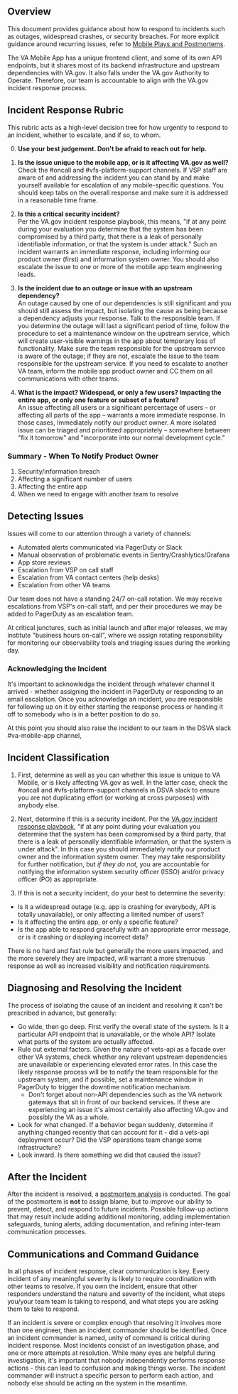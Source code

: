 ## Overview
This document provides guidance about how to respond to incidents such as outages, widespread crashes, or security breaches. For more explicit guidance around recurring issues, refer to [Mobile Plays and Postmortems](https://github.com/department-of-veterans-affairs/va.gov-team/blob/master/products/va-mobile-app/operations/Mobile%20Plays%20and%20Postmortems.md).

The VA Mobile App has a unique frontend client, and some of its own API endpoints, but it shares most of its backend infrastructure and upstream dependencies with VA.gov. It also falls under the VA.gov Authority to Operate. Therefore, our team is accountable to align with the VA.gov incident response process. 

## Incident Response Rubric
This rubric acts as a high-level decision tree for how urgently to respond to an incident, whether to escalate, and if so, to whom. 

0. **Use your best judgement. Don't be afraid to reach out for help.**

1. **Is the issue unique to the mobile app, or is it affecting VA.gov as well?**<br/>
  Check the #oncall and #vfs-platform-support channels. If VSP staff are aware of and addressing the incident you can stand by and make yourself available for escalation of any mobile-specific questions. You should keep tabs on the overall response and make sure it is addressed in a reasonable time frame.

2. **Is this a critical security incident?**<br/>
  Per the VA.gov incident response playbook, this means, "if at any point during your evaluation you determine that the system has been compromised by a third party, that there is a leak of personally identifiable information, or that the system is under attack." Such an incident warrants an immediate response, including informing our product owner (first) and information system owner. You should also escalate the issue to one or more of the mobile app team engineering leads.
  
3. **Is the incident due to an outage or issue with an upstream dependency?**<br/>
  An outage caused by one of our dependencies is still significant and you should still assess the impact, but isolating the cause as being because a dependency adjusts your response. Talk to the responsible team. If you determine the outage will last a significant period of time, follow the procedure to set a maintenance window on the upstream service, which will create user-visible warnings in the app about temporary loss of functionality. Make sure the team responsible for the upstream service is aware of the outage; if they are not, escalate the issue to the team responsible for the upstream service. If you need to escalate to another VA team, inform the mobile app product owner and CC them on all communications with other teams.
  
4. **What is the impact? Widespead, or only a few users? Impacting the entire app, or only one feature or subset of a feature?**<br/>
  An issue affecting all users or a significant percentage of users – or affecting all parts of the app – warrants a more immediate response. In those cases, Immediately notify our product owner. A more isolated issue can be triaged and prioritized appropriately – somewhere between "fix it tomorrow" and "incorporate into our normal development cycle."
  
### Summary - When To Notify Product Owner
1. Security/information breach
2. Affecting a significant number of users
3. Affecting the entire app
4. When we need to engage with another team to resolve

## Detecting Issues
Issues will come to our attention through a variety of channels:
- Automated alerts communicated via PagerDuty or Slack
- Manual observation of problematic events in Sentry/Crashlytics/Grafana
- App store reviews
- Escalation from VSP on call staff
- Escalation from VA contact centers (help desks)
- Escalation from other VA teams

Our team does not have a standing 24/7 on-call rotation. We may receive escalations from VSP's on-call staff, and per their procedures we may be added to PagerDuty as an escalation team.  

At critical junctures, such as initial launch and after major releases, we may institute "business hours on-call", where we assign rotating responsibility for monitoring our observability tools and triaging issues during the working day. 

### Acknowledging the Incident
It's important to acknowledge the incident through whatever channel it arrived - whether assigning the incident in PagerDuty or responding to an email escalation. Once you acknowledge an incident, you are responsible for following up on it by either starting the response process or handing it off to somebody who is in a better position to do so. 

At this point you should also raise the incident to our team in the DSVA slack #va-mobile-app channel, 

## Incident Classification
1. First, determine as well as you can whether this issue is unique to VA Mobile, or is likely affecting VA.gov as well. In the latter case, check the #oncall and #vfs-platform-support channels in DSVA slack to ensure you are not duplicating effort (or working at cross purposes) with anybody else.

2. Next, determine if this is a security incident. Per the [VA.gov incident response playbook](https://github.com/department-of-veterans-affairs/devops/blob/master/docs/Incident%20Response%20Playbook.md), "if at any point during your evaluation you determine that the system has been compromised by a third party, that there is a leak of personally identifiable information, or that the system is under attack". In this case you should immediately notify our product owner and the information system owner. They may take responsibility for further notification, but _if they do not_, you are accountable for notifying the information system security officer (ISSO) and/or privacy officer (PO) as appropriate. 

3. If this is not a security incident, do your best to determine the severity:
  - Is it a widespread outage (e.g. app is crashing for everybody, API is totally unavailable), or only affecting a limited number of users?
  - Is it affecting the entire app, or only a specific feature?
  - Is the app able to respond gracefully with an appropriate error message, or is it crashing or displaying incorrect data?
 
 There is no hard and fast rule but generally the more users impacted, and the more severely they are impacted, will warrant a more strenuous response as well as increased visibility and notification requirements. 

## Diagnosing and Resolving the Incident
The process of isolating the cause of an incident and resolving it can't be prescribed in advance, but generally:

- Go wide, then go deep. First verify the overall state of the system. Is it a particular API endpoint that is unavailable, or the whole API? Isolate what parts of the system are actually affected.
- Rule out external factors. Given the nature of vets-api as a facade over other VA systems, check whether any relevant upstream dependencies are unavailable or experiencing elevated error rates. In this case the likely response process will be to notify the team responsible for the upstream system, and if possible, set a maintenance window in PagerDuty to trigger the downtime notification mechanism. 
  - Don't forget about non-API dependencies such as the VA network gateways that sit in front of our backend services. If these are experiencing an issue it's almost certainly also affecting VA.gov and possibly the VA as a whole. 
- Look for what changed. If a behavior began suddenly, determine if anything changed recently that can account for it - did a vets-api deployment occur? Did the VSP operations team change some infrastructure?
- Look inward. Is there something we did that caused the issue? 

## After the Incident
After the incident is resolved, a [postmortem analysis](https://github.com/department-of-veterans-affairs/va.gov-team-sensitive/tree/master/Postmortems) is conducted. The goal of the postmortem is **not** to assign blame, but to improve our ability to prevent, detect, and respond to future incidents. Possible follow-up actions that may result include adding additional monitoring, adding implementation safeguards, tuning alerts, adding documentation, and refining inter-team communication processes.

## Communications and Command Guidance
In all phases of incident response, clear communication is key. Every incident of any meaningful severity is likely to require coordination with other teams to resolve. If you own the incident, ensure that other responders understand the nature and severity of the incident, what steps you/your team team is taking to respond, and what steps you are asking them to take to respond. 

If an incident is severe or complex enough that resolving it involves more than one engineer, then an incident commander should be identified. Once an incident commander is named, unity of command is critical during incident response. Most incidents consist of an investigation phase, and one or more attempts at resolution. While many eyes are helpful during investigation, it's important that nobody independently performs response actions - this can lead to confusion and making things worse. The incident commander will instruct a specific person to perform each action, and nobody else should be acting on the system in the meantime. 
